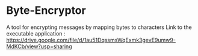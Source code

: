 # Byte-Encryptor
A tool for encrypting messages by mapping bytes to characters
Link to the executable application :
https://drive.google.com/file/d/1au51DqssmsWqExmk3gevE9umw9-MdKCb/view?usp=sharing

